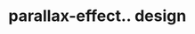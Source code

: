 # parallax-effect.. design                                                                                                                                                                                                                                                                        
                                     

